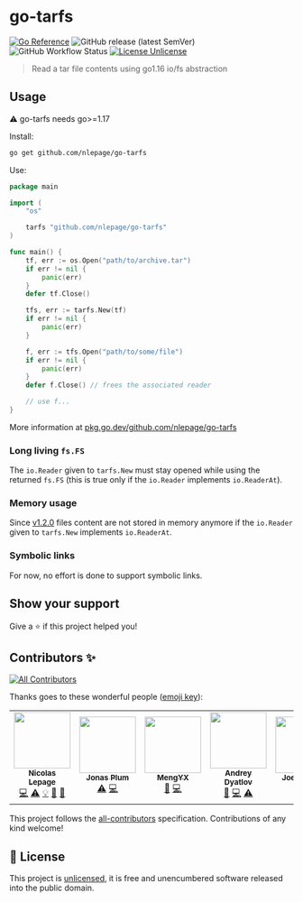 # go-tarfs

[![Go Reference](https://pkg.go.dev/badge/github.com/nlepage/go-tarfs.svg)](https://pkg.go.dev/github.com/nlepage/go-tarfs)
![GitHub release (latest SemVer)](https://img.shields.io/github/v/release/nlepage/go-tarfs?sort=semver)
![GitHub Workflow Status](https://img.shields.io/github/actions/workflow/status/nlepage/go-tarfs/go.yml?branch=main)
[![License Unlicense](https://img.shields.io/github/license/nlepage/go-tarfs)](https://github.com/nlepage/go-tarfs/blob/master/LICENSE)

> Read a tar file contents using go1.16 io/fs abstraction

## Usage

⚠️ go-tarfs needs go>=1.17

Install:

```sh
go get github.com/nlepage/go-tarfs
```

Use:

```go
package main

import (
    "os"

    tarfs "github.com/nlepage/go-tarfs"
)

func main() {
    tf, err := os.Open("path/to/archive.tar")
    if err != nil {
        panic(err)
    }
    defer tf.Close()

    tfs, err := tarfs.New(tf)
    if err != nil {
        panic(err)
    }

    f, err := tfs.Open("path/to/some/file")
    if err != nil {
        panic(err)
    }
    defer f.Close() // frees the associated reader

    // use f...
}
```

More information at [pkg.go.dev/github.com/nlepage/go-tarfs](https://pkg.go.dev/github.com/nlepage/go-tarfs#section-documentation)

### Long living `fs.FS`

The `io.Reader` given to `tarfs.New` must stay opened while using the returned `fs.FS` (this is true only if the `io.Reader` implements `io.ReaderAt`).

### Memory usage

Since [v1.2.0](https://github.com/nlepage/go-tarfs/releases/tag/v1.2.0) files content are not stored in memory anymore if the `io.Reader` given to `tarfs.New` implements `io.ReaderAt`.

### Symbolic links

For now, no effort is done to support symbolic links.

## Show your support

Give a ⭐️ if this project helped you!

## Contributors ✨

<!-- ALL-CONTRIBUTORS-BADGE:START - Do not remove or modify this section -->
[![All Contributors](https://img.shields.io/badge/all_contributors-5-orange.svg?style=flat-square)](#contributors-)
<!-- ALL-CONTRIBUTORS-BADGE:END -->

Thanks goes to these wonderful people ([emoji key](https://allcontributors.org/docs/en/emoji-key)):

<!-- ALL-CONTRIBUTORS-LIST:START - Do not remove or modify this section -->
<!-- prettier-ignore-start -->
<!-- markdownlint-disable -->
<table>
  <tr>
    <td align="center"><a href="https://github.com/nlepage"><img src="https://avatars.githubusercontent.com/u/19571875?v=4?s=100" width="100px;" alt=""/><br /><sub><b>Nicolas Lepage</b></sub></a><br /><a href="https://github.com/nlepage/go-tarfs/commits?author=nlepage" title="Code">💻</a> <a href="https://github.com/nlepage/go-tarfs/commits?author=nlepage" title="Tests">⚠️</a> <a href="#example-nlepage" title="Examples">💡</a> <a href="#maintenance-nlepage" title="Maintenance">🚧</a> <a href="https://github.com/nlepage/go-tarfs/pulls?q=is%3Apr+reviewed-by%3Anlepage" title="Reviewed Pull Requests">👀</a></td>
    <td align="center"><a href="https://blog.cugu.eu/"><img src="https://avatars.githubusercontent.com/u/653777?v=4?s=100" width="100px;" alt=""/><br /><sub><b>Jonas Plum</b></sub></a><br /><a href="https://github.com/nlepage/go-tarfs/commits?author=cugu" title="Tests">⚠️</a> <a href="https://github.com/nlepage/go-tarfs/commits?author=cugu" title="Code">💻</a></td>
    <td align="center"><a href="https://github.com/ix64"><img src="https://avatars.githubusercontent.com/u/13902388?v=4?s=100" width="100px;" alt=""/><br /><sub><b>MengYX</b></sub></a><br /><a href="https://github.com/nlepage/go-tarfs/issues?q=author%3Aix64" title="Bug reports">🐛</a> <a href="https://github.com/nlepage/go-tarfs/commits?author=ix64" title="Code">💻</a></td>
    <td align="center"><a href="https://github.com/adyatlov"><img src="https://avatars.githubusercontent.com/u/1386270?v=4?s=100" width="100px;" alt=""/><br /><sub><b>Andrey Dyatlov</b></sub></a><br /><a href="https://github.com/nlepage/go-tarfs/issues?q=author%3Aadyatlov" title="Bug reports">🐛</a> <a href="https://github.com/nlepage/go-tarfs/commits?author=adyatlov" title="Code">💻</a> <a href="https://github.com/nlepage/go-tarfs/commits?author=adyatlov" title="Tests">⚠️</a></td>
    <td align="center"><a href="https://github.com/joelanford"><img src="https://avatars.githubusercontent.com/u/580047?v=4?s=100" width="100px;" alt=""/><br /><sub><b>Joe Lanford</b></sub></a><br /><a href="https://github.com/nlepage/go-tarfs/commits?author=joelanford" title="Code">💻</a> <a href="https://github.com/nlepage/go-tarfs/pulls?q=is%3Apr+reviewed-by%3Ajoelanford" title="Reviewed Pull Requests">👀</a></td>
  </tr>
</table>

<!-- markdownlint-restore -->
<!-- prettier-ignore-end -->

<!-- ALL-CONTRIBUTORS-LIST:END -->

This project follows the [all-contributors](https://github.com/all-contributors/all-contributors) specification. Contributions of any kind welcome!

## 📝 License

This project is [unlicensed](https://github.com/nlepage/go-tarfs/blob/master/LICENSE), it is free and unencumbered software released into the public domain.
